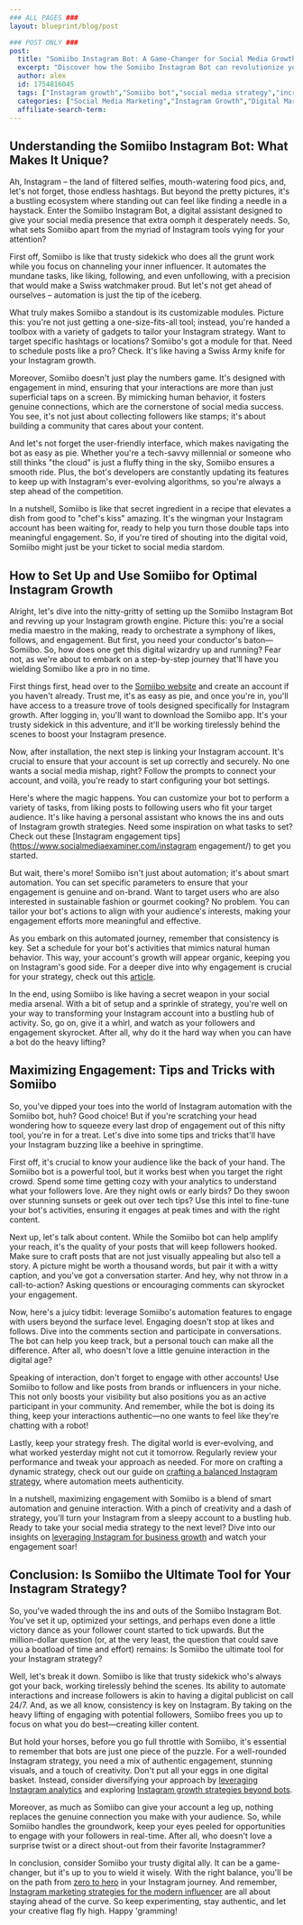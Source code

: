 ```yaml
---
### ALL PAGES ###
layout: blueprint/blog/post

### POST ONLY ###
post:
  title: "Somiibo Instagram Bot: A Game-Changer for Social Media Growth?"
  excerpt: "Discover how the Somiibo Instagram Bot can revolutionize your social media strategy by increasing your followers and engagement effortlessly."
  author: alex
  id: 1754816045
  tags: ["Instagram growth","Somiibo bot","social media strategy","increase followers"]
  categories: ["Social Media Marketing","Instagram Growth","Digital Marketing"]
  affiliate-search-term: 
---
```


## Understanding the Somiibo Instagram Bot: What Makes It Unique?

Ah, Instagram – the land of filtered selfies, mouth-watering food pics, and, let's not forget, those endless hashtags. But beyond the pretty pictures, it's a bustling ecosystem where standing out can feel like finding a needle in a haystack. Enter the Somiibo Instagram Bot, a digital assistant designed to give your social media presence that extra oomph it desperately needs. So, what sets Somiibo apart from the myriad of Instagram tools vying for your attention?

First off, Somiibo is like that trusty sidekick who does all the grunt work while you focus on channeling your inner influencer. It automates the mundane tasks, like liking, following, and even unfollowing, with a precision that would make a Swiss watchmaker proud. But let's not get ahead of ourselves – automation is just the tip of the iceberg.

What truly makes Somiibo a standout is its customizable modules. Picture this: you're not just getting a one-size-fits-all tool; instead, you're handed a toolbox with a variety of gadgets to tailor your Instagram strategy. Want to target specific hashtags or locations? Somiibo's got a module for that. Need to schedule posts like a pro? Check. It's like having a Swiss Army knife for your Instagram growth.

Moreover, Somiibo doesn't just play the numbers game. It's designed with engagement in mind, ensuring that your interactions are more than just superficial taps on a screen. By mimicking human behavior, it fosters genuine connections, which are the cornerstone of social media success. You see, it's not just about collecting followers like stamps; it's about building a community that cares about your content.

And let's not forget the user-friendly interface, which makes navigating the bot as easy as pie. Whether you're a tech-savvy millennial or someone who still thinks "the cloud" is just a fluffy thing in the sky, Somiibo ensures a smooth ride. Plus, the bot's developers are constantly updating its features to keep up with Instagram's ever-evolving algorithms, so you're always a step ahead of the competition.

In a nutshell, Somiibo is like that secret ingredient in a recipe that elevates a dish from good to "chef's kiss" amazing. It's the wingman your Instagram account has been waiting for, ready to help you turn those double taps into meaningful engagement. So, if you're tired of shouting into the digital void, Somiibo might just be your ticket to social media stardom.

## How to Set Up and Use Somiibo for Optimal Instagram Growth

Alright, let's dive into the nitty-gritty of setting up the Somiibo Instagram Bot and revving up your Instagram growth engine. Picture this: you're a social media maestro in the making, ready to orchestrate a symphony of likes, follows, and engagement. But first, you need your conductor's baton—Somiibo. So, how does one get this digital wizardry up and running? Fear not, as we're about to embark on a step-by-step journey that'll have you wielding Somiibo like a pro in no time.

First things first, head over to the [Somiibo website](https://somiibo.com/platforms/instagram-bot) and create an account if you haven't already. Trust me, it's as easy as pie, and once you're in, you'll have access to a treasure trove of tools designed specifically for Instagram growth. After logging in, you'll want to download the Somiibo app. It's your trusty sidekick in this adventure, and it'll be working tirelessly behind the scenes to boost your Instagram presence.



Now, after installation, the next step is linking your Instagram account. It's crucial to ensure that your account is set up correctly and securely. No one wants a social media mishap, right? Follow the prompts to connect your account, and voilà, you're ready to start configuring your bot settings.

Here's where the magic happens. You can customize your bot to perform a variety of tasks, from liking posts to following users who fit your target audience. It's like having a personal assistant who knows the ins and outs of Instagram growth strategies. Need some inspiration on what tasks to set? Check out these [Instagram engagement tips](https://www.socialmediaexaminer.com/instagram engagement/) to get you started.

But wait, there's more! Somiibo isn't just about automation; it's about smart automation. You can set specific parameters to ensure that your engagement is genuine and on-brand. Want to target users who are also interested in sustainable fashion or gourmet cooking? No problem. You can tailor your bot's actions to align with your audience's interests, making your engagement efforts more meaningful and effective.

As you embark on this automated journey, remember that consistency is key. Set a schedule for your bot's activities that mimics natural human behavior. This way, your account's growth will appear organic, keeping you on Instagram's good side. For a deeper dive into why engagement is crucial for your strategy, check out this [article](https://instagrowify.com/blog/why-engagement-is-key-to-a-successful-instagram-strategy).

In the end, using Somiibo is like having a secret weapon in your social media arsenal. With a bit of setup and a sprinkle of strategy, you're well on your way to transforming your Instagram account into a bustling hub of activity. So, go on, give it a whirl, and watch as your followers and engagement skyrocket. After all, why do it the hard way when you can have a bot do the heavy lifting?

## Maximizing Engagement: Tips and Tricks with Somiibo

So, you've dipped your toes into the world of Instagram automation with the Somiibo bot, huh? Good choice! But if you're scratching your head wondering how to squeeze every last drop of engagement out of this nifty tool, you're in for a treat. Let's dive into some tips and tricks that'll have your Instagram buzzing like a beehive in springtime.

First off, it's crucial to know your audience like the back of your hand. The Somiibo bot is a powerful tool, but it works best when you target the right crowd. Spend some time getting cozy with your analytics to understand what your followers love. Are they night owls or early birds? Do they swoon over stunning sunsets or geek out over tech tips? Use this intel to fine-tune your bot's activities, ensuring it engages at peak times and with the right content.

Next up, let's talk about content. While the Somiibo bot can help amplify your reach, it's the quality of your posts that will keep followers hooked. Make sure to craft posts that are not just visually appealing but also tell a story. A picture might be worth a thousand words, but pair it with a witty caption, and you've got a conversation starter. And hey, why not throw in a call-to-action? Asking questions or encouraging comments can skyrocket your engagement.

Now, here's a juicy tidbit: leverage Somiibo's automation features to engage with users beyond the surface level. Engaging doesn't stop at likes and follows. Dive into the comments section and participate in conversations. The bot can help you keep track, but a personal touch can make all the difference. After all, who doesn't love a little genuine interaction in the digital age?

Speaking of interaction, don't forget to engage with other accounts! Use Somiibo to follow and like posts from brands or influencers in your niche. This not only boosts your visibility but also positions you as an active participant in your community. And remember, while the bot is doing its thing, keep your interactions authentic—no one wants to feel like they're chatting with a robot!



Lastly, keep your strategy fresh. The digital world is ever-evolving, and what worked yesterday might not cut it tomorrow. Regularly review your performance and tweak your approach as needed. For more on crafting a dynamic strategy, check out our guide on [crafting a balanced Instagram strategy](https://instagrowify.com/blog/crafting-a-balanced-instagram-strategy-automation-meets-authenticity), where automation meets authenticity.

In a nutshell, maximizing engagement with Somiibo is a blend of smart automation and genuine interaction. With a pinch of creativity and a dash of strategy, you'll turn your Instagram from a sleepy account to a bustling hub. Ready to take your social media strategy to the next level? Dive into our insights on [leveraging Instagram for business growth](https://instagrowify.com/blog/from-likes-to-leads-leveraging-instagram-for-business-growth) and watch your engagement soar!

## Conclusion: Is Somiibo the Ultimate Tool for Your Instagram Strategy?

So, you've waded through the ins and outs of the Somiibo Instagram Bot. You've set it up, optimized your settings, and perhaps even done a little victory dance as your follower count started to tick upwards. But the million-dollar question (or, at the very least, the question that could save you a boatload of time and effort) remains: Is Somiibo the ultimate tool for your Instagram strategy?

Well, let's break it down. Somiibo is like that trusty sidekick who's always got your back, working tirelessly behind the scenes. Its ability to automate interactions and increase followers is akin to having a digital publicist on call 24/7. And, as we all know, consistency is key on Instagram. By taking on the heavy lifting of engaging with potential followers, Somiibo frees you up to focus on what you do best—creating killer content.

But hold your horses, before you go full throttle with Somiibo, it's essential to remember that bots are just one piece of the puzzle. For a well-rounded Instagram strategy, you need a mix of authentic engagement, stunning visuals, and a touch of creativity. Don't put all your eggs in one digital basket. Instead, consider diversifying your approach by [leveraging Instagram analytics](https://instagrowify.com/blog/strategies-for-leveraging-instagram-analytics-to-enhance-growth) and exploring [Instagram growth strategies beyond bots](https://instagrowify.com/blog/instagram-growth-strategies-beyond-bots).

Moreover, as much as Somiibo can give your account a leg up, nothing replaces the genuine connection you make with your audience. So, while Somiibo handles the groundwork, keep your eyes peeled for opportunities to engage with your followers in real-time. After all, who doesn't love a surprise twist or a direct shout-out from their favorite Instagrammer?

In conclusion, consider Somiibo your trusty digital ally. It can be a game-changer, but it's up to you to wield it wisely. With the right balance, you'll be on the path from [zero to hero](https://instagrowify.com/blog/from-zero-to-hero-using-technology-to-skyrocket-your-instagram-account) in your Instagram journey. And remember, [Instagram marketing strategies for the modern influencer](https://instagrowify.com/blog/instagram-marketing-strategies-for-the-modern-influencer) are all about staying ahead of the curve. So keep experimenting, stay authentic, and let your creative flag fly high. Happy 'gramming!
